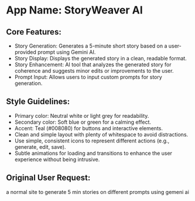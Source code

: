 # **App Name**: StoryWeaver AI

## Core Features:

- Story Generation: Generates a 5-minute short story based on a user-provided prompt using Gemini AI.
- Story Display: Displays the generated story in a clean, readable format.
- Story Enhancement: AI tool that analyzes the generated story for coherence and suggests minor edits or improvements to the user.
- Prompt Input: Allows users to input custom prompts for story generation.

## Style Guidelines:

- Primary color: Neutral white or light grey for readability.
- Secondary color: Soft blue or green for a calming effect.
- Accent: Teal (#008080) for buttons and interactive elements.
- Clean and simple layout with plenty of whitespace to avoid distractions.
- Use simple, consistent icons to represent different actions (e.g., generate, edit, save).
- Subtle animations for loading and transitions to enhance the user experience without being intrusive.

## Original User Request:
a normal site to generate 5 min stories on different prompts using gemeni ai
  